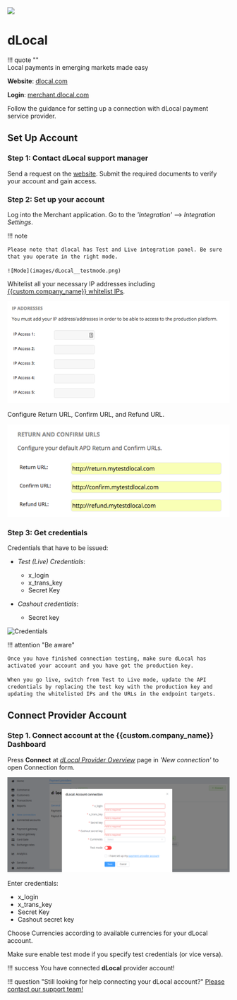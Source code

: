 <img src="https://static.openfintech.io/payment_providers/dlocal/logo.svg?w=400" width="400px">

# dLocal

!!! quote ""    
    Local payments in emerging markets made easy

**Website**: [dlocal.com](https://dlocal.com/)

**Login**: [merchant.dlocal.com](https://merchant.dlocal.com/login)

Follow the guidance for setting up a connection with dLocal payment service provider.

## Set Up Account

### Step 1: Contact dLocal support manager

Send a request on the [website](https://dlocal.com/lets-talk/). Submit the required documents to verify your account and gain access.

### Step 2: Set up your account

Log into the Merchant application. Go to the *'Integration'* --> *Integration Settings*.

!!! note

    Please note that dlocal has Test and Live integration panel. Be sure that you operate in the right mode.

    ![Mode](images/dLocal__testmode.png)

Whitelist all your necessary IP addresses including [{{custom.company_name}} whitelist IPs](/integration/ips/).

![IPs](images/ip-addresses.png)

Configure Return URL, Confirm URL, and Refund URL.

![Set of URLs](images/return-urls.png)

### Step 3: Get credentials

Credentials that have to be issued:

* *Test (Live) Credentials*:

    * x_login
    * x_trans_key
    * Secret Key

* *Cashout credentials*:

    * Secret key

![Credentials](images/dLocal__cred.png)

!!! attention "Be aware"

    Once you have finished connection testing, make sure dLocal has activated your account and you have got the production key.
    
    When you go live, switch from Test to Live mode, update the API credentials by replacing the test key with the production key and updating the whitelisted IPs and the URLs in the endpoint targets.

## Connect Provider Account

### Step 1. Connect account at the {{custom.company_name}} Dashboard

Press **Connect** at [*dLocal Provider Overview*]({{custom.dashboard_base_url}}connect-directory/payment-providers/dLocal/general) page in *'New connection'* to open Connection form.

![Connect](images/provider-account.png)

Enter credentials:

* x_login
* x_trans_key
* Secret Key
* Cashout secret key

Choose Currencies according to available currencies for your dLocal account.

Make sure enable test mode if you specify test credentials (or vice versa).

!!! success
    You have connected **dLocal** provider account!

!!! question "Still looking for help connecting your dLocal account?"
    [Please contact our support team!](mailto:{{custom.support_email}})
